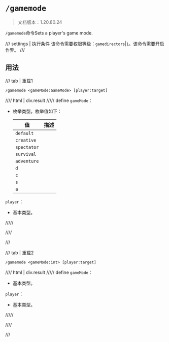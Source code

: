 # `/gamemode`

> 文档版本：1.20.80.24

`/gamemode`命令Sets a player's game mode.

/// settings | 执行条件
该命令需要权限等级：`gamedirectors`|`1`。该命令需要开启作弊。
///

## 用法

/// tab | 重载1
```mcfunction
/gamemode <gameMode:GameMode> [player:target]
```

//// html | div.result
///// define
`gameMode`：<!-- md:samp GameMode -->

- 枚举类型。枚举值如下：

  |值|描述|
  |---|---|
  |`default`||
  |`creative`||
  |`spectator`||
  |`survival`||
  |`adventure`||
  |`d`||
  |`c`||
  |`s`||
  |`a`||


`player`：<!-- md:samp target -->

- 基本类型。


/////

////

///

/// tab | 重载2
```mcfunction
/gamemode <gameMode:int> [player:target]
```

//// html | div.result
///// define
`gameMode`：<!-- md:samp int -->

- 基本类型。

`player`：<!-- md:samp target -->

- 基本类型。


/////

////

///
